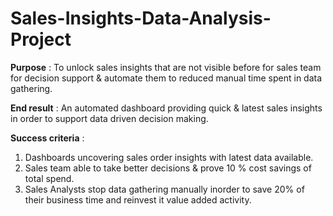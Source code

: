 # Sales-Insights-Data-Analysis-Project
**Purpose** : 
To unlock sales insights that are not visible before for sales team for decision support & automate them to reduced manual time spent in data gathering.

**End result** : 
An automated dashboard providing quick & latest sales insights in order to support data driven decision making.

**Success criteria** : 
1) Dashboards uncovering sales order insights with latest data available.
2) Sales team able to take better decisions & prove 10 % cost savings of total spend.
3) Sales Analysts stop data gathering manually inorder to save 20% of their business time and reinvest it value added activity.
